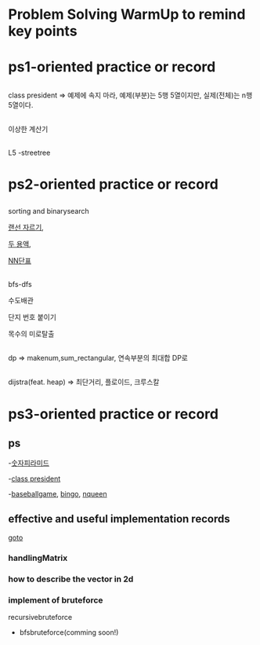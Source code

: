 # Problem Solving WarmUp to remind key points

# ps1-oriented practice or record
##
class president => 예제에 속지 마라, 예제(부분)는 5행 5열이지만, 실제(전체)는 n행 5열이다.
##
이상한 계산기
##
L5
-streetree


# ps2-oriented practice or record
##
sorting and binarysearch 

[랜선 자르기](https://github.com/devsacti/Algorithms-ProblemSolving/tree/main/ProblemSolving/PS-Pool/baekjoon/b1654), 

[두 용액](https://github.com/devsacti/Algorithms-ProblemSolving/tree/main/ProblemSolving/PS-Pool/baekjoon/b2470), 

[NN단표](https://github.com/devsacti/Algorithms-ProblemSolving/blob/main/Algorithms/python/algorithmjobs/L10/L10_07NNtable.py) 

##
bfs-dfs 

수도배관

단지 번호 붙이기

목수의 미로탈출

##
dp => makenum,sum_rectangular, 연속부분의 최대합 DP로

##
dijstra(feat. heap) => 최단거리, 플로이드, 크루스칼

# ps3-oriented practice or record
## ps

-[숫자피라미드](https://github.com/devsacti/Algorithms-ProblemSolving/blob/main/Algorithms/python/algorithmjobs/L2/)

-[class president](https://github.com/devsacti/Algorithms-ProblemSolving/blob/main/Algorithms/python/algorithmjobs/L3/L3_12classpriesident.py)

-[baseballgame](https://github.com/devsacti/Algorithms-ProblemSolving/blob/main/Algorithm/python/algorithmjobs/L4/L4_04baseballgame.py),
  [bingo](https://github.com/devsacti/Algorithms-ProblemSolving/blob/main/Algorithm/python/algorithmjobs/L4/L4_01bingo_refactoring.py),
  [nqueen](https://github.com/devsacti/Algorithms-ProblemSolving/blob/main/PSrecords_python/PS-Pool/baekjoon/b9663_refactoring.py)



## effective and useful implementation records
[goto](https://github.com/devsacti/Algorithms-ProblemSolving/tree/main/ProblemSolving/PS-WarmUp/UsefulImplRecords)

### handlingMatrix

### how to describe the vector in 2d

### implement of bruteforce
recursivebruteforce
+ bfsbruteforce(comming soon!)

